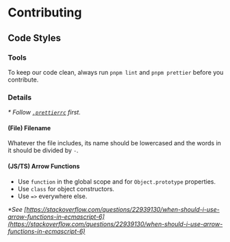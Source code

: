 # Contributing

## Code Styles

### Tools

To keep our code clean, always run `pnpm lint` and `pnpm prettier` before you contribute.

### Details

_\* Follow [`.prettierrc`](./.prettierrc) first._

#### (File) Filename

Whatever the file includes, its name should be lowercased and the words in it should be divided by `-`.

#### (JS/TS) Arrow Functions

- Use `function` in the global scope and for `Object.prototype` properties.
- Use `class` for object constructors.
- Use `=>` everywhere else.

_\*See [https://stackoverflow.com/questions/22939130/when-should-i-use-arrow-functions-in-ecmascript-6](https://stackoverflow.com/questions/22939130/when-should-i-use-arrow-functions-in-ecmascript-6)_
